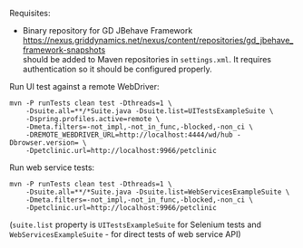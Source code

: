 Requisites:
- Binary repository for GD JBehave Framework  
  https://nexus.griddynamics.net/nexus/content/repositories/gd_jbehave_framework-snapshots  
  should be added to Maven repositories in `settings.xml`.
  It requires authentication so it should be configured properly.

Run UI test against a remote WebDriver:

    mvn -P runTests clean test -Dthreads=1 \
        -Dsuite.all=**/*Suite.java -Dsuite.list=UITestsExampleSuite \
        -Dspring.profiles.active=remote \
        -Dmeta.filters=-not_impl,-not_in_func,-blocked,-non_ci \
        -DREMOTE_WEBDRIVER_URL=http://localhost:4444/wd/hub -Dbrowser.version= \
        -Dpetclinic.url=http://localhost:9966/petclinic

Run web service tests:

    mvn -P runTests clean test -Dthreads=1 \
        -Dsuite.all=**/*Suite.java -Dsuite.list=WebServicesExampleSuite \
        -Dmeta.filters=-not_impl,-not_in_func,-blocked,-non_ci \
        -Dpetclinic.url=http://localhost:9966/petclinic

(`suite.list` property is `UITestsExampleSuite` for Selenium tests and
`WebServicesExampleSuite` - for direct tests of web service API)
